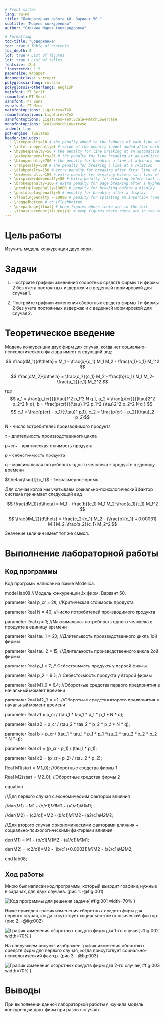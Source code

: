 ```yaml
---
# Front matter
lang: ru-RU
title: "Лабораторная работа №8. Вариант 50."
subtitle: "Модель конкуренции"
author: "Силкина Мария Александровна"

# Formatting
toc-title: "Содержание"
toc: true # Table of contents
toc_depth: 2
lof: true # List of figures
lot: true # List of tables
fontsize: 12pt
linestretch: 1.5
papersize: a4paper
documentclass: scrreprt
polyglossia-lang: russian
polyglossia-otherlangs: english
mainfont: PT Serif
romanfont: PT Serif
sansfont: PT Sans
monofont: PT Mono
mainfontoptions: Ligatures=TeX
romanfontoptions: Ligatures=TeX
sansfontoptions: Ligatures=TeX,Scale=MatchLowercase
monofontoptions: Scale=MatchLowercase
indent: true
pdf-engine: lualatex
header-includes:
  - \linepenalty=10 # the penalty added to the badness of each line within a paragraph (no associated penalty node) Increasing the value makes tex try to have fewer lines in the paragraph.
  - \interlinepenalty=0 # value of the penalty (node) added after each line of a paragraph.
  - \hyphenpenalty=50 # the penalty for line breaking at an automatically inserted hyphen
  - \exhyphenpenalty=50 # the penalty for line breaking at an explicit hyphen
  - \binoppenalty=700 # the penalty for breaking a line at a binary operator
  - \relpenalty=500 # the penalty for breaking a line at a relation
  - \clubpenalty=150 # extra penalty for breaking after first line of a paragraph
  - \widowpenalty=150 # extra penalty for breaking before last line of a paragraph
  - \displaywidowpenalty=50 # extra penalty for breaking before last line before a display math
  - \brokenpenalty=100 # extra penalty for page breaking after a hyphenated line
  - \predisplaypenalty=10000 # penalty for breaking before a display
  - \postdisplaypenalty=0 # penalty for breaking after a display
  - \floatingpenalty = 20000 # penalty for splitting an insertion (can only be split footnote in standard LaTeX)
  - \raggedbottom # or \flushbottom
  - \usepackage{float} # keep figures where there are in the text
  - \floatplacement{figure}{H} # keep figures where there are in the text
---
```


# Цель работы

Изучить модель конкуренции двух фирм. 

# Задачи

1. Постройте графики изменения оборотных средств фирмы 1 и фирмы 2 без учета постоянных издержек и с веденной нормировкой для случая 1.

2. Постройте графики изменения оборотных средств фирмы 1 и фирмы 2 без учета постоянных издержек и с веденной нормировкой для случая 2.

# Теоретическое введение

Модель конкуренции двух фирм для случая, когда нет социально-психологического фактора имеет следующий вид:

$$ \frac{dM_1}{d\theta} = M_1 - \frac{b}{c_1} M_1 M_2 - \frac{a_1}{c_1} M_1^2 $$

$$ \frac{dM_2}{d\theta} = \frac{c_2}{c_1} M_2 - \frac{b}{c_1} M_1 M_2-\frac{a_2}{c_1} M_2^2 $$

где $$ a_1 = \frac{p_{cr}}{{\tau}1^2 p_1^2 N q }, a_2 = \frac{p{cr}}{{\tau}2^2 p_2^2 N q}, b = \frac{p{cr}}{{\tau}_1^2 p_1^2 {\tau}2^2 p_2^2 N q } $$ $$ c_1 = \frac{p{cr} - p_1}{{\tau}1 p_1}, c_2 = \frac{p{cr} - p_2}{{\tau}_2 p_2}$$

N - число потребителей производимого продукта
  
$\tau$ - длительность производственного цикла  

p~cr~ - критическая стоимость продукта 
 
p - себестоимость продукта  

q - максимальная потребность одного человека в продукте в единицу времени  

$\theta=\frac{t}{c_1}$ - безразмерное время.

Для случая когда мы учитываем социально-психологический фактор система принимает следующий вид:

$$ \frac{dM_1}{d\theta} = M_1 - \frac{b}{c_1} M_1 M_2-\frac{a_1}{c_1} M_1^2 $$

$$ \frac{dM_2}{d\theta} = \frac{c_2}{c_1} M_2 - (\frac{b}{c_1} + 0.00031) M_1 M_2-\frac{a_2}{c_1} M_2^2 $$

Значение величин имеет тот же смысл.

# Выполнение лабораторной работы

## Код программы 

Код програмы написан на языке Modelica. 

model lab08 //Модель конкуренции 2х фирм. Вариант 50.

  parameter Real p_cr = 20; //Критическая стоимость продукта

  parameter Real N = 40; //Число потребителей производимого продукта

  parameter Real q = 1; //Максимальная потребность одного человека в продукте в единицу времени

  parameter Real tau_1 = 20; //Длительность производственного цикла 1ой фирмы

  parameter Real tau_2 = 15; //Длительность производственного цикла 2ой фирмы

  parameter Real p_1 = 7; // Себестоимость продукта у первой фирмы

  parameter Real p_2 = 9.5; // Себестоимость продукта у второй фирмы
  
  parameter Real M1_0 = 6.4; //Оборотные средства первого предприятия в начальный момент времени

  parameter Real M2_0 = 4.1; //Оборотные средства второго предприятия в начальный момент времени
  
  parameter Real a1 = p_cr / (tau_1 * tau_1 * p_1 * p_1 * N * q);

  parameter Real a2 = p_cr / (tau_2 * tau_2 * p_2 * p_2 * N * q);

  parameter Real b = p_cr / (tau_1 * tau_1 * p_1 * p_1 *tau_2 * tau_2 * p_2 * p_2 * N * q);

  parameter Real c1 = (p_cr - p_1) / (tau_1 * p_1);

  parameter Real c2 = (p_cr - p_2) / (tau_2 * p_2);
  
  Real M1(start = M1_0); //Оборотные средства фирмы 1

  Real M2(start = M2_0); //Оборотные средства фирмы 2
  

equation

//Для первого случая с экономическим фактором влияния

//der(M1) = M1 - (b/c1)*M1*M2 - (a1/c1)*M1*M1;

//der(M2) = (c2/c1)*M2 - (b/c1)*M1*M2 - (a2/c1)*M2*M2;


//Для второго случая с экономическими факторами влияния + социально-психологическими факторами влияния

der(M1) = M1 - (b/c1)*M1*M2 - (a1/c1)*M1*M1;

der(M2) = (c2/c1)*M2 - ((b/c1)+0.00031)*M1*M2 - (a2/c1)*M2*M2;


end lab08;

## Ход работы

Мною был написан код программы, который выводит графики, нужные в задачах, для двух случаев. (рис 1. -@fig:001)  

![Код программы для решения задачи](image/1.png){ #fig:001 width=70% }

Ниже приведен график изменения оборотных средств фирм для первого случая, когда отсутствует социально-психологический фактор.(рис 2. -@fig:002)  

![График изменения оборотных средств фирм для 1-го случая](image/2.png){ #fig:002 width=70% }

На следующем рисунке изображен график изменения оборотных средств фирм для первого случая, когда присутствует социально-психологический фактор.  (рис 3. -@fig:003)  

![График изменения оборотных средств фирм для 2-го случая](image/3.png){ #fig:003 width=70% }


# Выводы

При выполнении данной лабораторной работы я изучила модель конкуренции двух фирм при разных случаях.